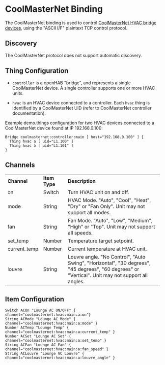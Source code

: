 # CoolMasterNet Binding

The CoolMasterNet binding is used to control [CoolMasterNet HVAC bridge devices](https://coolautomation.com/products/coolmasternet/), using the "ASCII I/F" plaintext TCP control protocol.

## Discovery

The CoolMasterNet protocol does not support automatic discovery.

## Thing Configuration

* `controller` is a openHAB "bridge", and represents a single CoolMasterNet device. A single controller supports one or more HVAC units.

* `hvac` is an HVAC device connected to a controller. Each `hvac` thing is identified by a CoolMasterNet UID (refer to CoolMasterNet controller documentation).

Example demo.things configuration for two HVAC devices connected to a CoolMasterNet device found at IP 192.168.0.100:

```
Bridge coolmasternet:controller:main [ host="192.168.0.100" ] {
  Thing hvac a [ uid="L1.100" ]
  Thing hvac b [ uid="L1.101" ]
}
```

## Channels

<table>
	<tr><td><b>Channel</b></td><td><b>Item Type</b></td><td><b>Description</b></td></tr>
	<tr>
		<td>on</td>
		<td>Switch</td>
		<td>Turn HVAC unit on and off.</td>
	</tr>
	<tr>
		<td>mode</td>
		<td>String</td>
		<td>HVAC Mode. "Auto", "Cool", "Heat", "Dry" or "Fan Only". Unit may not support all modes.</td>
	</tr>
	<tr>
		<td>fan</td>
		<td>String</td>
		<td>Fan Mode. "Auto", "Low", "Medium", "High" or "Top". Unit may not support all speeds.</td>
	</tr>
	<tr>
		<td>set_temp</td>
		<td>Number</td>
		<td>Temperature target setpoint.</td>
	</tr>
	<tr>
		<td>current_temp</td>
		<td>Number</td>
		<td>Current temperature at HVAC unit.</td>
	</tr>
	<tr>
		<td>louvre</td>
		<td>String</td>
		<td>Louvre angle. "No Control", "Auto Swing", "Horizontal", "30 degrees", "45 degrees", "60 degrees" or "Vertical". Unit may not support all angles.</td>
	</tr>
</table>

## Item Configuration

```
Switch ACOn "Lounge AC ON/OFF" { channel="coolmasternet:hvac:main:a:on"}
String ACMode "Lounge AC Mode" { channel="coolmasternet:hvac:main:a:mode" }
Number ACTemp "Lounge Temp" { channel="coolmasternet:hvac:main:a:current_temp" }
Number ACSet "Lounge AC Set" { channel="coolmasternet:hvac:main:a:set_temp" }
String ACFan "Lounge AC Fan" { channel="coolmasternet:hvac:main:a:fan_speed" }
String ACLouvre "Lounge AC Louvre" { channel="coolmasternet:hvac:main:a:louvre_angle" }
```
